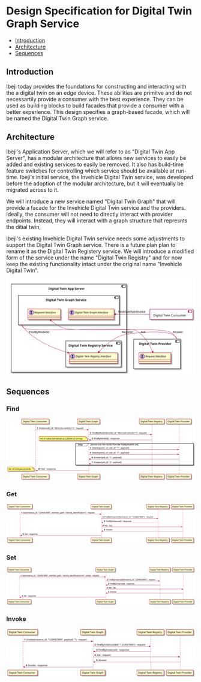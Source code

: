 # Design Specification for Digital Twin Graph Service

- [Introduction](#introduction)
- [Architecture](#architecture)
- [Sequences](#Sequences)

## <a name="introduction">Introduction</a>

Ibeji today provides the foundations for constructing and interacting with the a digital twin on an edge device.  These abilities are primitve and do not necessartily provide a consumer with the best experience.  They can be used as building blocks to build facades that provide a consumer with a better experience.  This design specifies a graph-based facade, which will be named the Digital Twin Graph service.


## <a name="architecture">Architecture</a>

Ibeji's Application Server, which we will refer to as "Digital Twin App Server", has a modular architecture that allows new services to easily be added and existing services to easily be removed.  It also has build-time feature switches for controlling which service should be available at run-time.  Ibeji's initial service, the Invehicle Digital Twin service, was developed before the adoption of the modular architecture, but it will eventually be migrated across to it.

We will introduce a new service named "Digital Twin Graph" that will provide a facade for the Invehicle Digital Twin service and the providers.  Ideally, the consumer will not need to directly interact with provider
endpoints.  Instead, they will interact with a graph structure that represnts the ditial twin,

Ibeji's existing Invehicle Digital Twin service needs some adjustments to support the Digital Twin Graph service.  There is a future plan plan to rename it as the Digital Twin Registery service.
We will introduce a modified form of the service under the name "Digital Twin Registry" and for now keep the existing functionality intact under the original name "Invehicle Digital Twin".

![Component Diagram](diagrams/digital_twin_graph_component.svg)

## <a name="sequences">Sequences</a>

### Find

![Find Sequence Diagram Diagram](diagrams/find_sequence.svg)

### Get

![Get Sequence Diagram](diagrams/get_sequence.svg)

### Set

![Get Sequence Diagram](diagrams/set_sequence.svg)

### Invoke

![Invoke Sequence Diagram](diagrams/invoke_sequence.svg)
